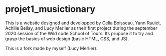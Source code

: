 # projet1_musictionary

This is a website designed and developped by Celia Boisseau, Yann Raulet, Achille Bellay, and Lucy Merlier as their first project during the september 2020 session of the Wild code School of Tours. Its prupose it to try and grasp the basics of web design (basic HTML, CSS, and JS).

This is a fork made by myself (Lucy Merlier).

